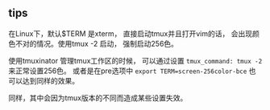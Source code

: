 ## tips

在Linux下，默认$TERM 是xterm， 直接启动tmux并且打开vim的话， 会出现颜色不对的情况。使用tmux -2 启动， 强制启动256色。

使用tmuxinator 管理tmux工作区的时候， 可以通过设置 `tmux_command: tmux -2` 来正常设置256色。 或者是在pre选项中 `export TERM=screen-256color-bce` 也可以达到同样的效果。

同样，其中会因为tmux版本的不同而造成某些设置失效。
